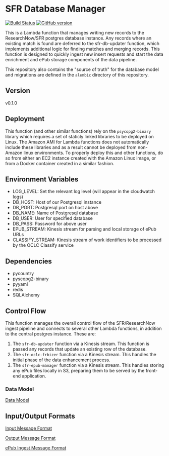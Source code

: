 # SFR Database Manager

[![Build Status](https://travis-ci.com/NYPL/sfr-db-manager.svg?branch=development)](https://travis-ci.com/NYPL/sfr-db-manager)
[![GitHub version](https://badge.fury.io/gh/nypl%2Fsfr-db-manager.svg)](https://badge.fury.io/gh/nypl%2Fsfr-db-manager)

This is a Lambda function that manages writing new records to the ResearchNow/SFR postgres database instance. Any records where an existing match is found are deferred to the sfr-db-updater function, which implements additional logic for finding matches and merging records. This function is designed to quickly ingest new insert requests and start the data enrichment and ePub storage components of the data pipeline.

This repository also contains the "source of truth" for the database model and migrations are defined in the `alembic` directory of this repository.

## Version

v0.1.0

## Deployment
This function (and other similar functions) rely on the `psycopg2-binary` library which requires a set of staticly linked libraries to be deployed on Linux. The Amazon AMI for Lambda functions does not automatically include these libraries and as a result cannot be deployed from non-Amazon linux environments. To properly deploy this and other functions, do so from either an EC2 instance created with the Amazon Linux image, or from a Docker container created in a similar fashion.

## Environment Variables

- LOG_LEVEL: Set the relevant log level (will appear in the cloudwatch logs)
- DB_HOST: Host of our Postgresql instance
- DB_PORT: Postgresql port on host above
- DB_NAME: Name of Postgresql database
- DB_USER: User for specified database
- DB_PASS: Password for above user
- EPUB_STREAM: Kinesis stream for parsing and local storage of ePub URLs
- CLASSIFY_STREAM: Kinesis stream of work identifiers to be processed by the OCLC Classify service

## Dependencies
- pycountry
- pyscopg2-binary
- pyyaml
- redis
- SQLAlchemy

## Control Flow
This function manages the overall control flow of the SFR/ResearchNow ingest pipeline and connects to several other Lambda functions, in addition to the central postgres instance. These are:
1) The `sfr-db-updater` function via a Kinesis stream. This function is passed any records that update an existing row of the database.
2) The `sfr-oclc-frbizer` function via a Kinesis stream. This handles the initial phase of the data enhancement process.
3) The `sfr-epub-manager` function via a Kinesis stream. This handles storing any ePub files locally in S3, preparing them to be served by the front-end application.


### Data Model
[Data Model](docs/datamodel.md)

## Input/Output Formats
[Input Message Format](docs/inputformats.md)

[Output Message Format](docs/outputformat.md)

[ePub Ingest Message Format](docs/epubmessageformat.md)
